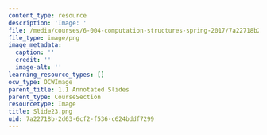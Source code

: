 ```yaml
---
content_type: resource
description: 'Image: '
file: /media/courses/6-004-computation-structures-spring-2017/7a22718b2d636cf2f536c624bddf7299_Slide23.png
file_type: image/png
image_metadata:
  caption: ''
  credit: ''
  image-alt: ''
learning_resource_types: []
ocw_type: OCWImage
parent_title: 1.1 Annotated Slides
parent_type: CourseSection
resourcetype: Image
title: Slide23.png
uid: 7a22718b-2d63-6cf2-f536-c624bddf7299
---
```

